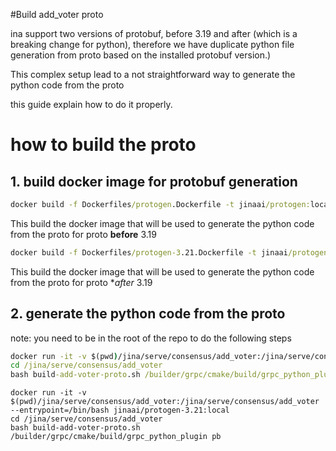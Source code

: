 #Build add_voter proto

ina support two versions of protobuf, before 3.19 and after (which is a breaking change for python), therefore we have
duplicate python file generation from proto based on the installed protobuf version.)

This complex setup lead to a not straightforward way to generate the python code from the proto

this guide explain how to do it properly.

# how to build the proto

## 1. build docker image for protobuf generation


``` cmd
docker build -f Dockerfiles/protogen.Dockerfile -t jinaai/protogen:local .
```

This build the docker image that will be used to generate the python code from the proto for proto **before** 3.19

``` cmd
docker build -f Dockerfiles/protogen-3.21.Dockerfile -t jinaai/protogen-3.21:local .
```

This build the docker image that will be used to generate the python code from the proto for proto **after* 3.19

## 2. generate the python code from the proto

note: you need to be in the root of the repo to do the following steps


``` cmd
docker run -it -v $(pwd)/jina/serve/consensus/add_voter:/jina/serve/consensus/add_voter --entrypoint=/bin/bash jinaai/protogen:local
cd /jina/serve/consensus/add_voter
bash build-add-voter-proto.sh /builder/grpc/cmake/build/grpc_python_plugin pb2
```

``` 
docker run -it -v $(pwd)/jina/serve/consensus/add_voter:/jina/serve/consensus/add_voter --entrypoint=/bin/bash jinaai/protogen-3.21:local
cd /jina/serve/consensus/add_voter
bash build-add-voter-proto.sh /builder/grpc/cmake/build/grpc_python_plugin pb
```